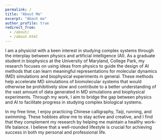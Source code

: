 ```yaml
---
permalink: /
title: "About Me"
excerpt: "About me"
author_profile: true
redirect_from: 
  - /about/
  - /about.html
---
```


I am a physicist with a keen interest in studying complex systems through the interplay between physics and artificial intelligence (AI). As a graduate student in biophysics at the University of Maryland, College Park, my research focuses on using ideas from physics to guide the design of AI methods that can learn meaningful representations for molecular dynamics (MD) simulations and biophysical experiments in general. These methods help accelerate MD simulations of biomolecular systems that would otherwise be prohibitively slow and contribute to a better understanding of the vast amount of data generated in MD simulations and biophysical experiments. Through my work, I aim to bridge the gap between physics and AI to facilitate progress in studying complex biological systems.

In my free time, I enjoy practicing Chinese calligraphy, Taiji, running, and swimming. These hobbies allow me to stay active and creative, and I find that they complement my research by helping me maintain a healthy work-life balance. I believe that a well-rounded lifestyle is crucial for achieving success in both my personal and professional life.